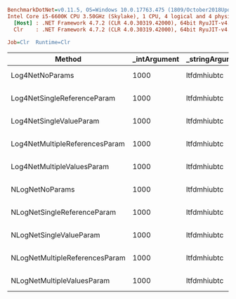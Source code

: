 ``` ini

BenchmarkDotNet=v0.11.5, OS=Windows 10.0.17763.475 (1809/October2018Update/Redstone5)
Intel Core i5-6600K CPU 3.50GHz (Skylake), 1 CPU, 4 logical and 4 physical cores
  [Host] : .NET Framework 4.7.2 (CLR 4.0.30319.42000), 64bit RyuJIT-v4.7.3362.0
  Clr    : .NET Framework 4.7.2 (CLR 4.0.30319.42000), 64bit RyuJIT-v4.7.3362.0

Job=Clr  Runtime=Clr  

```
|                         Method | _intArgument | _stringArgument |      Mean |     Error |    StdDev | Ratio | Rank |
|------------------------------- |------------- |---------------- |----------:|----------:|----------:|------:|-----:|
|                Log4NetNoParams |         1000 |     ltfdmhiubtc | 11.946 ns | 0.0213 ns | 0.0200 ns |  1.00 |    1 |
|                                |              |                 |           |           |           |       |      |
|    Log4NetSingleReferenceParam |         1000 |     ltfdmhiubtc | 11.208 ns | 0.0252 ns | 0.0236 ns |  1.00 |    1 |
|                                |              |                 |           |           |           |       |      |
|        Log4NetSingleValueParam |         1000 |     ltfdmhiubtc | 12.449 ns | 0.0159 ns | 0.0141 ns |  1.00 |    1 |
|                                |              |                 |           |           |           |       |      |
| Log4NetMultipleReferencesParam |         1000 |     ltfdmhiubtc | 47.585 ns | 0.0637 ns | 0.0564 ns |  1.00 |    1 |
|                                |              |                 |           |           |           |       |      |
|     Log4NetMultipleValuesParam |         1000 |     ltfdmhiubtc | 61.371 ns | 0.0972 ns | 0.0909 ns |  1.00 |    1 |
|                                |              |                 |           |           |           |       |      |
|                NLogNetNoParams |         1000 |     ltfdmhiubtc |  1.825 ns | 0.0033 ns | 0.0026 ns |  1.00 |    1 |
|                                |              |                 |           |           |           |       |      |
|    NLogNetSingleReferenceParam |         1000 |     ltfdmhiubtc |  2.062 ns | 0.0034 ns | 0.0031 ns |  1.00 |    1 |
|                                |              |                 |           |           |           |       |      |
|        NLogNetSingleValueParam |         1000 |     ltfdmhiubtc |  2.003 ns | 0.0025 ns | 0.0024 ns |  1.00 |    1 |
|                                |              |                 |           |           |           |       |      |
| NLogNetMultipleReferencesParam |         1000 |     ltfdmhiubtc | 35.744 ns | 0.0405 ns | 0.0379 ns |  1.00 |    1 |
|                                |              |                 |           |           |           |       |      |
|     NLogNetMultipleValuesParam |         1000 |     ltfdmhiubtc | 47.731 ns | 0.0932 ns | 0.0872 ns |  1.00 |    1 |
